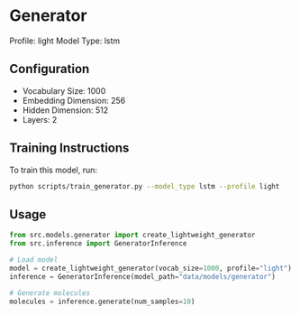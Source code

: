 # Generator

Profile: light
Model Type: lstm

## Configuration
- Vocabulary Size: 1000
- Embedding Dimension: 256
- Hidden Dimension: 512
- Layers: 2

## Training Instructions
To train this model, run:
```bash
python scripts/train_generator.py --model_type lstm --profile light
```

## Usage
```python
from src.models.generator import create_lightweight_generator
from src.inference import GeneratorInference

# Load model
model = create_lightweight_generator(vocab_size=1000, profile="light")
inference = GeneratorInference(model_path="data/models/generator")

# Generate molecules
molecules = inference.generate(num_samples=10)
```
